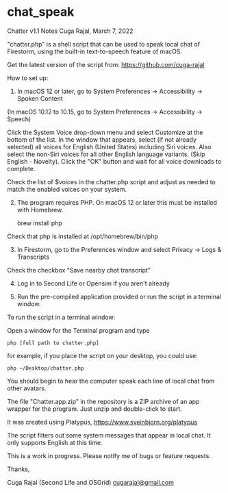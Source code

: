 # chat_speak
Chatter v1.1 Notes
Cuga Rajal, March 7, 2022

"chatter.php" is a shell script that can be used to speak local chat of Firestorm,
using the built-in text-to-speech feature of macOS.

Get the latest version of the script from: https://github.com/cuga-rajal

How to set up:

1) In macOS 12 or later, go to System Preferences -> Accessibility -> Spoken Content

(In macOS 10.12 to 10.15, go to System Preferences -> Accessibility -> Speech)
    
Click the System Voice drop-down menu and select Customize at the bottom of the
list. In the window that appears, select (if not already selected) all voices
for English (United States) including Siri voices. Also select the non-Siri
voices for all other English language variants. (Skip English - Novelty). Click
the "OK" button and wait for all voice downloads to complete.

Check the list of $voices in the chatter.php script and adjust as needed to match 
the enabled voices on your system.

2) The program requires PHP. On macOS 12 or later this must be installed with Homebrew.

	brew install php
	
Check that php is installed at /opt/homebrew/bin/php

3) In Firestorm, go to the Preferences window and select Privacy -> Logs & Transcripts

Check the checkbox "Save nearby chat transcript" 

4) Log in to Second Life or Opensim if you aren't already

5) Run the pre-compiled application provided or run the script in a terminal window.

To run the script in a terminal window:

Open a window for the Terminal program and type

	php [full path to chatter.php]

for example, if you place the script on your desktop, you could use:

    php ~/Desktop/chatter.php

You should begin to hear the computer speak each line of local chat from other avatars. 

The file "Chatter.app.zip" in the repository is a ZIP archive of an app wrapper for the program.
Just unzip and double-click to start.

It was created using Platypus, https://www.sveinbjorn.org/platypus

The script filters out some system messages that appear in local chat. It only supports English at this time.

This is a work in progress. Please notify me of bugs or feature requests.

Thanks,

Cuga Rajal (Second Life and OSGrid)
cugarajal@gmail.com

